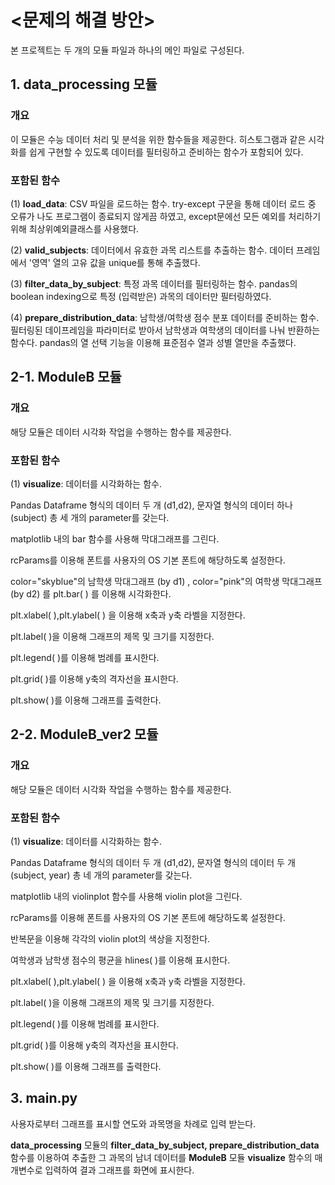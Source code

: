 # <문제의 해결 방안>
본 프로젝트는 두 개의 모듈 파일과 하나의 메인 파일로 구성된다. 

## 1. data_processing 모듈

### 개요
이 모듈은 수능 데이터 처리 및 분석을 위한 함수들을 제공한다. 
히스토그램과 같은 시각화를 쉽게 구현할 수 있도록 데이터를 필터링하고 준비하는 함수가 포함되어 있다.

### 포함된 함수

(1) **load_data**: CSV 파일을 로드하는 함수.
try-except 구문을 통해 데이터 로드 중 오류가 나도 프로그램이 종료되지 않게끔 하였고, except문에선 모든 예외를 처리하기 위해 최상위예외클래스를 사용했다.

(2) **valid_subjects**: 데이터에서 유효한 과목 리스트를 추출하는 함수.
데이터 프레임에서 '영역' 열의 고유 값을 unique를 통해 추출했다.

(3) **filter_data_by_subject**: 특정 과목 데이터를 필터링하는 함수.
pandas의 boolean indexing으로 특정 (입력받은) 과목의 데이터만 필터링하였다.

(4) **prepare_distribution_data**: 남학생/여학생 점수 분포 데이터를 준비하는 함수.
 필터링된 데이프레임을 파라미터로 받아서 남학생과 여학생의 데이터를 나눠 반환하는 함수다. pandas의 열 선택 기능을 이용해 표준점수 열과 성별 열만을 추출했다.

## 2-1. ModuleB 모듈

### 개요
해당 모듈은 데이터 시각화 작업을 수행하는 함수를 제공한다. 

### 포함된 함수

(1) **visualize**: 데이터를 시각화하는 함수.

Pandas Dataframe 형식의 데이터 두 개 (d1,d2), 문자열 형식의 데이터 하나(subject) 총 세 개의 parameter를 갖는다. 

matplotlib 내의 bar 함수를 사용해 막대그래프를 그린다. 

rcParams를 이용해 폰트를 사용자의 OS 기본 폰트에 해당하도록 설정한다. 

color="skyblue"의 남학생 막대그래프 (by d1) , color="pink"의 여학생 막대그래프 (by d2) 를 plt.bar( ) 를 이용해 시각화한다. 

plt.xlabel( ),plt.ylabel( ) 을 이용해 x축과 y축 라벨을 지정한다. 

plt.label( )을 이용해 그래프의 제목 및 크기를 지정한다. 

plt.legend( )를 이용해 범례를 표시한다. 

plt.grid( )를 이용해 y축의 격자선을 표시한다. 

plt.show( )를 이용해 그래프를 출력한다.

## 2-2. ModuleB_ver2 모듈

### 개요
해당 모듈은 데이터 시각화 작업을 수행하는 함수를 제공한다. 

### 포함된 함수

(1) **visualize**: 데이터를 시각화하는 함수.

Pandas Dataframe 형식의 데이터 두 개 (d1,d2), 문자열 형식의 데이터 두 개(subject, year) 총 네 개의 parameter를 갖는다. 

matplotlib 내의 violinplot 함수를 사용해 violin plot을 그린다. 

rcParams를 이용해 폰트를 사용자의 OS 기본 폰트에 해당하도록 설정한다. 

반복문을 이용해 각각의 violin plot의 색상을 지정한다. 

여학생과 남학생 점수의 평균을 hlines( )를 이용해 표시한다. 

plt.xlabel( ),plt.ylabel( ) 을 이용해 x축과 y축 라벨을 지정한다. 

plt.label( )을 이용해 그래프의 제목 및 크기를 지정한다. 

plt.legend( )를 이용해 범례를 표시한다. 

plt.grid( )를 이용해 y축의 격자선을 표시한다. 

plt.show( )를 이용해 그래프를 출력한다.


## 3. main.py
사용자로부터 그래프를 표시할 연도와 과목명을 차례로 입력 받는다.

**data_processing** 모듈의 **filter_data_by_subject, prepare_distribution_data** 함수를 이용하여 추출한 그 과목의 남녀 데이터를 **ModuleB** 모듈 **visualize** 함수의 매개변수로 입력하여 결과 그래프를 화면에 표시한다.



